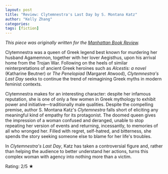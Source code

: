 ```yaml
---
layout: post
title: "Review: Clytemnestra's Last Day by S. Montana Katz"
author: "Kelly Zhang"
categories:
tags: [fiction]
---
```

_This piece was originally written for the [Manhattan Book Review](https://manhattanbookreview.com/product/clytemnestras-last-day-a-novel/)._

Clytemnestra was a queen of Greek legend best known for murdering her husband Agamemnon, together with her lover Aegisthus, upon his arrival home from the Trojan War. Following on the heels of similar reinterpretations of ancient Greek heroines such as _Alcestis: a novel_ (Katharine Beutner) or _The Penelopiad_ (Margaret Atwood), _Clytemnestra's Last Day_ seeks to continue the trend of reimagining Greek myths in modern feminist contexts.

Clytemnestra makes for an interesting character: despite her infamous reputation, she is one of only a few women in Greek mythology to exhibit power and initiative—traditionally male qualities. Despite the compelling premise, author S. Montana Katz's _Clytemnestra_ falls short of eliciting any meaningful kind of empathy for its protagonist. The doomed queen gives the impression of a woman confused and deranged, unable to stop repeating her version of events and returning, incessantly, to memories of all who wronged her. Filled with regret, self-hatred, and bitterness, she spends the story seeking someone else to blame for her life's troubles.

In _Clytemnestra's Last Day_, Katz has taken a controversial figure and, rather than helping the audience to better understand her actions, turns this complex woman with agency into nothing more than a victim.

Rating: 2/5 ★
